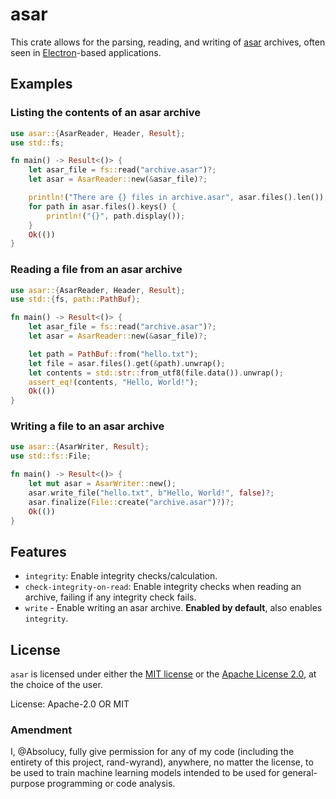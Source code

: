# asar

This crate allows for the parsing, reading, and writing of [asar](https://github.com/electron/asar) archives,
often seen in [Electron](https://www.electronjs.org/)-based applications.

## Examples

### Listing the contents of an asar archive
```rust
use asar::{AsarReader, Header, Result};
use std::fs;

fn main() -> Result<()> {
	let asar_file = fs::read("archive.asar")?;
	let asar = AsarReader::new(&asar_file)?;

	println!("There are {} files in archive.asar", asar.files().len());
	for path in asar.files().keys() {
		println!("{}", path.display());
	}
	Ok(())
}
```

### Reading a file from an asar archive
```rust
use asar::{AsarReader, Header, Result};
use std::{fs, path::PathBuf};

fn main() -> Result<()> {
	let asar_file = fs::read("archive.asar")?;
	let asar = AsarReader::new(&asar_file)?;

	let path = PathBuf::from("hello.txt");
	let file = asar.files().get(&path).unwrap();
	let contents = std::str::from_utf8(file.data()).unwrap();
	assert_eq!(contents, "Hello, World!");
	Ok(())
}
```

### Writing a file to an asar archive
```rust
use asar::{AsarWriter, Result};
use std::fs::File;

fn main() -> Result<()> {
	let mut asar = AsarWriter::new();
	asar.write_file("hello.txt", b"Hello, World!", false)?;
	asar.finalize(File::create("archive.asar")?)?;
	Ok(())
}
```

## Features

 - `integrity`: Enable integrity checks/calculation.
 - `check-integrity-on-read`: Enable integrity checks when reading an
   archive, failing if any integrity check fails.
 - `write` - Enable writing an asar archive. **Enabled by default**, also
   enables `integrity`.

## License

`asar` is licensed under either the [MIT license](LICENSE-MIT) or the
[Apache License 2.0](LICENSE-APACHE), at the choice of the user.

License: Apache-2.0 OR MIT

### Amendment

I, @Absolucy, fully give permission for any of my code (including the entirety of this project, rand-wyrand), anywhere, no matter the license, to be used to train machine learning models intended to be used for general-purpose programming or code analysis.
